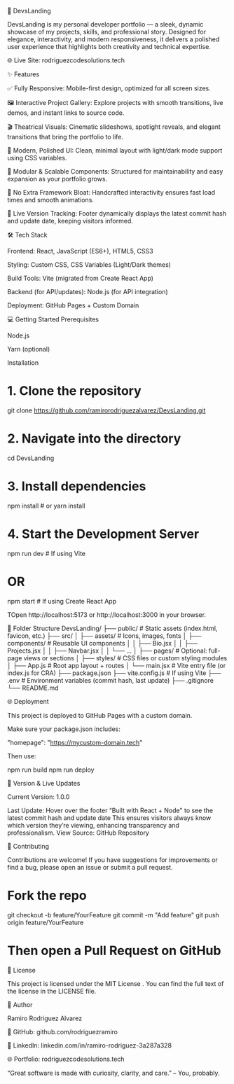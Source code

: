 🚀 DevsLanding

DevsLanding is my personal developer portfolio — a sleek, dynamic showcase of my projects, skills, and professional story. Designed for elegance, interactivity, and modern responsiveness, it delivers a polished user experience that highlights both creativity and technical expertise.

🌐 Live Site: rodriguezcodesolutions.tech


✨ Features

✅ Fully Responsive: Mobile-first design, optimized for all screen sizes.

🖼️ Interactive Project Gallery: Explore projects with smooth transitions, live demos, and instant links to source code.

🎬 Theatrical Visuals: Cinematic slideshows, spotlight reveals, and elegant transitions that bring the portfolio to life.

🎨 Modern, Polished UI: Clean, minimal layout with light/dark mode support using CSS variables.

🧩 Modular & Scalable Components: Structured for maintainability and easy expansion as your portfolio grows.

🚫 No Extra Framework Bloat: Handcrafted interactivity ensures fast load times and smooth animations.

🧪 Live Version Tracking: Footer dynamically displays the latest commit hash and update date, keeping visitors informed.

🛠️ Tech Stack

Frontend: React, JavaScript (ES6+), HTML5, CSS3

Styling: Custom CSS, CSS Variables (Light/Dark themes)

Build Tools: Vite (migrated from Create React App)

Backend (for API/updates): Node.js (for API integration)

Deployment: GitHub Pages + Custom Domain

💻 Getting Started
Prerequisites

Node.js

Yarn
 (optional)

Installation
# 1. Clone the repository
git clone https://github.com/ramirorodriguezalvarez/DevsLanding.git

# 2. Navigate into the directory
cd DevsLanding

# 3. Install dependencies
npm install  # or yarn install

# 4. Start the Development Server
npm run dev   # If using Vite
# OR
npm start     # If using Create React App


TOpen http://localhost:5173
 or http://localhost:3000
 in your browser.

📁 Folder Structure
DevsLanding/
├── public/              # Static assets (index.html, favicon, etc.)
├── src/
│   ├── assets/          # Icons, images, fonts
│   ├── components/      # Reusable UI components
│   │   ├── Bio.jsx
│   │   ├── Projects.jsx
│   │   ├── Navbar.jsx
│   │   └── ...
│   ├── pages/           # Optional: full-page views or sections
│   ├── styles/          # CSS files or custom styling modules
│   ├── App.js           # Root app layout + routes
│   └── main.jsx         # Vite entry file (or index.js for CRA)
├── package.json
├── vite.config.js       # If using Vite
├── .env                 # Environment variables (commit hash, last update)
├── .gitignore
└── README.md

🌐 Deployment

This project is deployed to GitHub Pages with a custom domain.

Make sure your package.json includes:

"homepage": "https://mycustom-domain.tech"


Then use:

npm run build
npm run deploy


🧪 Version & Live Updates

Current Version: 1.0.0

Last Update: Hover over the footer “Built with React + Node" to see the latest commit hash and update date
This ensures visitors always know which version they’re viewing, enhancing transparency and professionalism.
View Source: GitHub Repository

🤝 Contributing

Contributions are welcome! If you have suggestions for improvements or find a bug, please open an issue or submit a pull request.

# Fork the repo
git checkout -b feature/YourFeature
git commit -m "Add feature"
git push origin feature/YourFeature
# Then open a Pull Request on GitHub

📄 License

This project is licensed under the MIT License
. You can find the full text of the license in the LICENSE file.

👤 Author

Ramiro Rodriguez Alvarez

🔗 GitHub: github.com/rodriguezramiro

🔗 LinkedIn: linkedin.com/in/ramiro-rodriguez-3a287a328

🌐 Portfolio: rodriguezcodesolutions.tech

“Great software is made with curiosity, clarity, and care.” – You, probably.